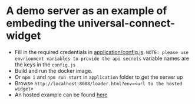 # A demo server as an example of embeding the universal-connect-widget

- Fill in the required credentials in [application/config.js](application/config.js).
  `NOTE: please use envrionment variables to provide the api secrets` variable names are the keys in the `config.js`
- Build and run the docker image.
- Or `npm i` and `npm run start` in `application` folder to get the server up
- Browse `http://localhost:8088/loader.html?env=<url to the hosted widget>`
- An hosted example can be found [here](https://demo.sophtron.com/loader.html?env=https://universalwidget.sophtron-prod.com)
